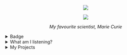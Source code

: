 <p align="center">
  <img src="https://wakatime.com/badge/user/5cb7cd14-ac7e-4fc0-9f81-6036760cb6a3.svg" />
</p>

<p align="center">
  <img src="https://www.azquotes.com/vangogh-image-quotes/6/92/Quotation-Marie-Curie-Nothing-in-life-is-to-be-feared-it-is-only-6-92-91.jpg" />
</p>

<p align="center">
  <i>My favourite scientist, Marie Curie</i>
</p>

<details>
<summary>Badge</summary>
  <p align='center'>
  
<img src="https://github-profile-trophy.vercel.app/?username=tinvv&theme=discord&column=9)" /> 
 
<img src='https://github-readme-stats.vercel.app/api?username=tinvv&show_icons=true&line_height=24' />
  
  </p>
 
</details>
<details>
<summary>What am I listening?</summary>

  <p align='center'>
  
<a href="https://spotify-github-profile.vercel.app/api/view.svg?uid=0ysdo113nkd8khvn2kn7al2s5&redirect=true" align='center'>
  <img src="https://spotify-github-profile.vercel.app/api/view?uid=0ysdo113nkd8khvn2kn7al2s5&cover_image=true&theme=default" />
    </a>
  
  </p> 
   
</details>

<details>
<summary>
My Projects
</summary>
  
<!-- [PROFILE UPDATER]: START -->
## My Projects
- [.dotfiles](https://github.com/tinvv/.dotfiles) ( [1 stars](https://github.com/tinvv/.dotfiles/stargazers) )
- [555](https://github.com/tinvv/555) ( [3 stars](https://github.com/tinvv/555/stargazers) )
- [Anti-Chrome](https://github.com/tinvv/Anti-Chrome) ( [2 stars](https://github.com/tinvv/Anti-Chrome/stargazers) )
- [AnyDictionary](https://github.com/tinvv/AnyDictionary) ( [2 stars](https://github.com/tinvv/AnyDictionary/stargazers) )
- [Awesome-Quotes](https://github.com/tinvv/Awesome-Quotes) ( [1 stars](https://github.com/tinvv/Awesome-Quotes/stargazers) )
- [Chanom](https://github.com/tinvv/Chanom) ( [1 stars](https://github.com/tinvv/Chanom/stargazers) )
- [GameOutsideGame-Level-J](https://github.com/tinvv/GameOutsideGame-Level-J) ( [2 stars](https://github.com/tinvv/GameOutsideGame-Level-J/stargazers) )
- [JavaScript2JavaScript](https://github.com/tinvv/JavaScript2JavaScript) ( [1 stars](https://github.com/tinvv/JavaScript2JavaScript/stargazers) )
- [Manoonland](https://github.com/tinvv/Manoonland)
- [MukPakPak](https://github.com/tinvv/MukPakPak) ( [4 stars](https://github.com/tinvv/MukPakPak/stargazers) )
- [Noteable](https://github.com/tinvv/Noteable) ( [1 stars](https://github.com/tinvv/Noteable/stargazers) )
- [PlutiaRoll](https://github.com/tinvv/PlutiaRoll) ( [1 stars](https://github.com/tinvv/PlutiaRoll/stargazers) )
- [Record-of-the-Earth](https://github.com/tinvv/Record-of-the-Earth) ( [4 stars](https://github.com/tinvv/Record-of-the-Earth/stargazers) )
- [Sveltekit-TailwindCSS-template](https://github.com/tinvv/Sveltekit-TailwindCSS-template) ( [2 stars](https://github.com/tinvv/Sveltekit-TailwindCSS-template/stargazers) )
- [THREE.js-resume](https://github.com/tinvv/THREE.js-resume)
- [THREE.js-solar-system](https://github.com/tinvv/THREE.js-solar-system) ( [3 stars](https://github.com/tinvv/THREE.js-solar-system/stargazers) [1 issues](https://github.com/tinvv/THREE.js-solar-system/issues) )
- [What-Should-I-Listen](https://github.com/tinvv/What-Should-I-Listen) ( [5 stars](https://github.com/tinvv/What-Should-I-Listen/stargazers) )
- [bing-chiller-and-super-idol](https://github.com/tinvv/bing-chiller-and-super-idol) ( [1 stars](https://github.com/tinvv/bing-chiller-and-super-idol/stargazers) )
- [blog](https://github.com/tinvv/blog)
- [create-first-do-later](https://github.com/tinvv/create-first-do-later)
- [digital-garden](https://github.com/tinvv/digital-garden) ( [1 stars](https://github.com/tinvv/digital-garden/stargazers) )
- [minesweeple](https://github.com/tinvv/minesweeple) ( [4 stars](https://github.com/tinvv/minesweeple/stargazers) )
- [plutie](https://github.com/tinvv/plutie) ( [1 stars](https://github.com/tinvv/plutie/stargazers) )
- [profile-updater](https://github.com/tinvv/profile-updater) ( [5 stars](https://github.com/tinvv/profile-updater/stargazers) )
- [shouldYou](https://github.com/tinvv/shouldYou) ( [2 stars](https://github.com/tinvv/shouldYou/stargazers) )
- [tie](https://github.com/tinvv/tie)
- [tinvv.github.io](https://github.com/tinvv/tinvv.github.io)
- [tinvv](https://github.com/tinvv/tinvv) ( [3 stars](https://github.com/tinvv/tinvv/stargazers) )
- [toGamer](https://github.com/tinvv/toGamer) ( [1 stars](https://github.com/tinvv/toGamer/stargazers) )
- [web](https://github.com/tinvv/web) ( [1 stars](https://github.com/tinvv/web/stargazers) )
- [wrong-lang](https://github.com/tinvv/wrong-lang) ( [5 stars](https://github.com/tinvv/wrong-lang/stargazers) )
- [wrongdroid](https://github.com/tinvv/wrongdroid)

## My contribution
- [Chat-Client-and-Server-with-Java-Socket](https://github.com/tinvv/Chat-Client-and-Server-with-Java-Socket)
- [DaiMai](https://github.com/tinvv/DaiMai)
- [FunctinoScript](https://github.com/tinvv/FunctinoScript)
- [Hello-World](https://github.com/tinvv/Hello-World)
- [Nintod](https://github.com/tinvv/Nintod)
- [SadetLibraryAPI](https://github.com/tinvv/SadetLibraryAPI)
- [aboutme-cli](https://github.com/tinvv/aboutme-cli)
- [antibadwordbot](https://github.com/tinvv/antibadwordbot)
- [antidiscordphishinglink](https://github.com/tinvv/antidiscordphishinglink)
- [awesome-cheab-quotes](https://github.com/tinvv/awesome-cheab-quotes)
- [awesome-maas](https://github.com/tinvv/awesome-maas)
- [awesome-prayuth-works](https://github.com/tinvv/awesome-prayuth-works)
- [awesome-websites-as-answers](https://github.com/tinvv/awesome-websites-as-answers)
- [baht.js](https://github.com/tinvv/baht.js)
- [can-i-order-macbook-m1-max-in-thailand-now](https://github.com/tinvv/can-i-order-macbook-m1-max-in-thailand-now)
- [coffee-to-code](https://github.com/tinvv/coffee-to-code)
- [dontasktoask.com](https://github.com/tinvv/dontasktoask.com)
- [dotfiles](https://github.com/tinvv/dotfiles)
- [dumb-questions-th](https://github.com/tinvv/dumb-questions-th)
- [learn](https://github.com/tinvv/learn)
- [manoonchai.com](https://github.com/tinvv/manoonchai.com)
- [milerdark-vscode-theme](https://github.com/tinvv/milerdark-vscode-theme)
- [nohello-th](https://github.com/tinvv/nohello-th)
- [nunmun](https://github.com/tinvv/nunmun)
- [poppoll](https://github.com/tinvv/poppoll)
- [resound](https://github.com/tinvv/resound)
- [swot](https://github.com/tinvv/swot)
- [timelapse](https://github.com/tinvv/timelapse)
- [torpleng](https://github.com/tinvv/torpleng)
- [twitch_tools](https://github.com/tinvv/twitch_tools)
<!-- [PROFILE UPDATER]: END -->
